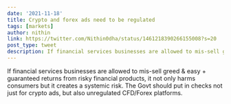 ```yaml
---
date: '2021-11-18'
title: Crypto and forex ads need to be regulated
tags: [markets]
author: nithin
link: https://twitter.com/Nithin0dha/status/1461218390266155008?s=20
post_type: tweet
description: If financial services businesses are allowed to mis-sell greed & easy + guaranteed returns from risky financial products, it not only harms consumers but it creates a systemic risk...
---
```


If financial services businesses are allowed to mis-sell greed & easy + guaranteed returns from risky financial products, it not only harms consumers but it creates a systemic risk. The Govt should put in checks not just for crypto ads, but also unregulated CFD/Forex platforms.

